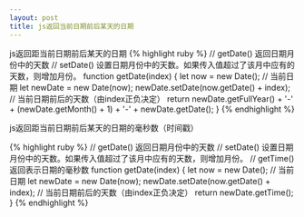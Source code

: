 ```yaml
---
layout: post
title: js返回当前日期前后某天的日期
---
```


js返回距当前日期前后某天的日期
{% highlight ruby %}
// getDate() 返回日期月份中的天数
// setDate() 设置日期月份中的天数。如果传入值超过了该月中应有的天数，则增加月份。
function getDate(index) {
    let now = new Date(); // 当前日期
    let newDate = new Date(now);
    newDate.setDate(now.getDate() + index); // 当前日期前后的天数（由index正负决定）
    return newDate.getFullYear() + '-' + (newDate.getMonth() + 1) + '-' + newDate.getDate();
}
{% endhighlight %}

js返回距当前日期前后某天的日期的毫秒数（时间戳）

{% highlight ruby %}
// getDate() 返回日期月份中的天数
// setDate() 设置日期月份中的天数。如果传入值超过了该月中应有的天数，则增加月份。
// getTime() 返回表示日期的毫秒数
function getDate(index) {
    let now = new Date(); // 当前日期
    let newDate = new Date(now);
    newDate.setDate(now.getDate() + index); // 当前日期前后的天数（由index正负决定）
    return newDate.getTime();
}
{% endhighlight %}
